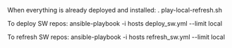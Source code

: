 When everything is already deployed and installed:
. play-local-refresh.sh

To deploy SW repos:
ansible-playbook -i hosts deploy_sw.yml --limit local 

To refresh SW repos:
ansible-playbook -i hosts refresh_sw.yml --limit local 

